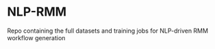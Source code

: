 # NLP-RMM
Repo containing the full datasets and training jobs for NLP-driven RMM workflow generation
